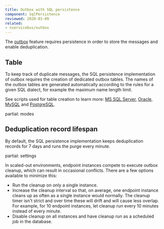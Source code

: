 ```yaml
---
title: Outbox with SQL persistence
component: SqlPersistence
reviewed: 2020-03-09
related:
- nservicebus/outbox
---
```


The [outbox](/nservicebus/outbox) feature requires persistence in order to store the messages and enable deduplication.


## Table

To keep track of duplicate messages, the SQL persistence implementation of outbox requires the creation of dedicated outbox tables. The names of the outbox tables are generated automatically according to the rules for a given SQL dialect, for example the maximum name length limit.

See scripts used for table creation to learn more: [MS SQL Server](/persistence/sql/sqlserver-scripts.md#build-time-outbox-create-table), [Oracle](/persistence/sql/oracle-scripts.md#build-time-outbox-create-table), [MySQL](/persistence/sql/mysql-scripts.md#build-time-outbox-create-table) and [PostgreSQL](/persistence/sql/postgresql-scripts.md#build-time-outbox-create-table).

partial: modes

## Deduplication record lifespan

By default, the SQL persistence implementation keeps deduplication records for 7 days and runs the purge every minute.

partial: settings

In scaled-out environments, endpoint instances compete to execute outbox cleanup, which can result in occasional conflicts. There are a few options available to minimize this:

- Run the cleanup on only a single instance.
- Increase the cleanup interval so that, on average, one endpoint instance cleans up as often as a single instance would normally. The cleanup timer isn't strict and over time these will drift and will cause less overlap. For example, for 10 endpoint instances, let cleanup run every 10 minutes instead of every minute.
- Disable cleanup on all instances and have cleanup run as a scheduled job in the database.
